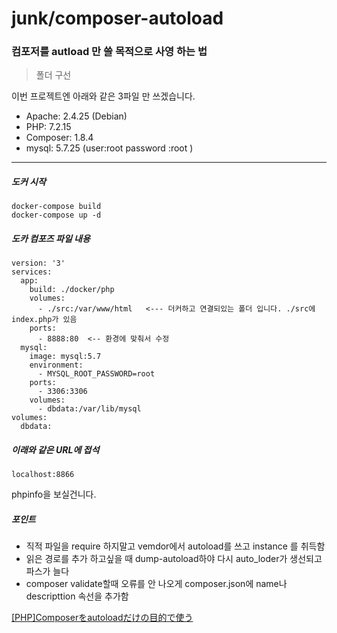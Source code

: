 # junk/composer-autoload
### 컴포저를 autload 만 쓸 목적으로 사영 하는 법


> 폴더 구선

이번 프로젝트엔 아래와 같은 3파일 만 쓰겠습니다.




- Apache: 2.4.25 (Debian)
- PHP: 7.2.15 
- Composer: 1.8.4
- mysql: 5.7.25 
(user:root password :root )

- - -

##### 도커 시작
```
docker-compose build
docker-compose up -d
```

##### 도카 컴포즈 파일 내용
```
version: '3'
services:
  app:
    build: ./docker/php
    volumes:
      - ./src:/var/www/html   <--- 더커하고 연결되있는 폴더 입니다. ./src에 index.php가 있음 
    ports:
      - 8888:80  <-- 환경에 맞춰서 수정 
  mysql:
    image: mysql:5.7
    environment:
      - MYSQL_ROOT_PASSWORD=root
    ports:
      - 3306:3306
    volumes:
      - dbdata:/var/lib/mysql
volumes:
  dbdata:
```

##### 이래와 같은 URL에 접석

```angular2
localhost:8866
```

phpinfo을 보실건니다.


##### 포인트

- 직적 파일을 require 하지말고 vemdor에서 autoload를 쓰고 instance 를 취득함
- 읽은 경로를 추가 하고싶을 때 dump-autoload하야 다시 auto_loder가 생선되고 파스가 늘다
- composer validate할때 오류를 안 나오게 composer.json에 name나 descripttion 속선을 추가함


[[PHP]Composerをautoloadだけの目的で使う](https://akamist.com/blog/archives/395)
